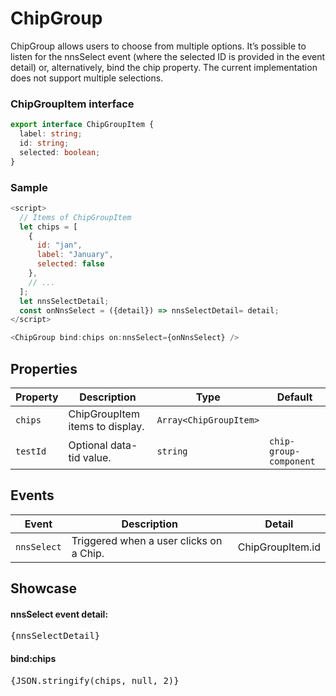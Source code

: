 <script lang="ts">
    import BottomSheet from "$lib/components/BottomSheet.svelte";
    import ChipGroup from "$lib/components/ChipGroup.svelte";
    import Card from "$lib/components/Card.svelte";
    import DocsLoremIpsum from "$docs/components/DocsLoremIpsum.svelte";

    const currentMonth = new Date().toLocaleString("en-US", { month: "short" }).toLowerCase();
    let chips = [
      { id: "jan", label: "January", selected: currentMonth === "jan" },
      { id: "feb", label: "February", selected: currentMonth === "feb" },
      { id: "mar", label: "March", selected: currentMonth === "mar" },
      { id: "apr", label: "April", selected: currentMonth === "apr" },
      { id: "may", label: "May", selected: currentMonth === "may" },
      { id: "jun", label: "June", selected: currentMonth === "jun" },
      { id: "jul", label: "July", selected: currentMonth === "jul" },
      { id: "aug", label: "August", selected: currentMonth === "aug" },
      { id: "sep", label: "September", selected: currentMonth === "sep" },
      { id: "oct", label: "October", selected: currentMonth === "oct" },
      { id: "nov", label: "November", selected: currentMonth === "nov" },
      { id: "dec", label: "December", selected: currentMonth === "dec" }
    ];

    let nnsSelectDetail = undefined;
    const onNnsSelect = ({detail}) => nnsSelectDetail= detail;    
</script>

# ChipGroup

ChipGroup allows users to choose from multiple options. It’s possible to listen for the nnsSelect event (where the selected ID is provided in the event detail) or, alternatively, bind the chip property. The current implementation does not support multiple selections.

### ChipGroupItem interface

```typescript
export interface ChipGroupItem {
  label: string;
  id: string;
  selected: boolean;
}
```

### Sample

```javascript
<script>
  // Items of ChipGroupItem
  let chips = [
    {
      id: "jan",
      label: "January",
      selected: false
    },
    // ...
  ];
  let nnsSelectDetail;
  const onNnsSelect = ({detail}) => nnsSelectDetail= detail;
</script>

<ChipGroup bind:chips on:nnsSelect={onNnsSelect} />
```

## Properties

| Property | Description                     | Type                   | Default                |
| -------- | ------------------------------- | ---------------------- | ---------------------- |
| `chips`  | ChipGroupItem items to display. | `Array<ChipGroupItem>` |                        |
| `testId` | Optional data-tid value.        | `string`               | `chip-group-component` |

## Events

| Event       | Description                             | Detail           |
| ----------- | --------------------------------------- | ---------------- |
| `nnsSelect` | Triggered when a user clicks on a Chip. | ChipGroupItem.id |

## Showcase

<Card>
<ChipGroup on:nnsSelect={onNnsSelect} bind:chips />
</Card>

<h4>nnsSelect event detail:</h4>
<pre>{nnsSelectDetail}</pre>

<h4>bind:chips</h4>
<pre>{JSON.stringify(chips, null, 2)}</pre>
